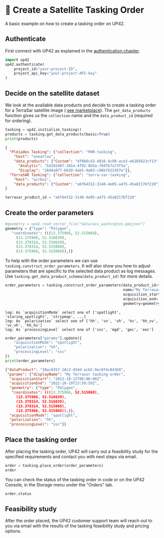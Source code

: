 # :satellite: **Create a Satellite Tasking Order**

A basic example on how to create a tasking order on UP42.

## **Authenticate**

First connect with UP42 as explained in the [authentication chapter](authentication.md).

```python
import up42
up42.authenticate(
    project_id="your-project-ID",
    project_api_key="your-project-API-key"
)
```

## **Decide on the satellite dataset**

We look at the available data products and decide to create a tasking order for a TerraSar satellite image (
[see marketplace](https://up42.com/marketplace/data/tasking/terra-sar-tasking)). The `get_data_products` function 
gives us the `collection` name and the `data_product_id` (required for ordering).

```python
tasking = up42.initialize_tasking()
products = tasking.get_data_products(basic=True)
print(products)
```

```json
{
  "Pléiades Tasking": {"collection": "PHR-tasking",
    "host": "oneatlas",
    "data_products": {"Custom": "4f866cd3-d816-4c98-ace3-e6105623cf13",
      "Analytic": "bd102407-1814-4f92-8b5a-7697b7a73f5a",
      "Display": "28d4a077-6620-4ab5-9a03-c96bf622457e"}},
  "TerraSAR Tasking": {"collection": "terra-sar-tasking",
    "host": "airbus",
    "data_products": {"Custom": "a6f64332-3148-4e05-a475-45a02176f210"}}
}
```

```python
terrasar_product_id = "a6f64332-3148-4e05-a475-45a02176f210"
```

## **Create the order parameters**

```python
#geometry = up42.read_vector_file("data/aoi_washington.geojson")
geometry = {"type": "Polygon",
   "coordinates": (((13.375966, 52.515068),
     (13.375966, 52.516639),
     (13.378314, 52.516639),
     (13.378314, 52.515068),
     (13.375966, 52.515068)),)}
```

To help with the order parameters we can use `tasking.construct_order_parameters`. 
It will also show you how to adjust parameters that are specific to the selected data product as log messages. 
Use `tasking.get_data_product_schema(data_product_id)` for more details.


```python
order_parameters = tasking.construct_order_parameters(data_product_id=terrasar_product_id,
                                                      name="My Terrasar tasking order",
                                                      acquisition_start= "2022-11-01",
                                                      acquisition_end= "2023-03-20",
                                                      geometry=geometry)
```

```text
log: As `acquisitionMode` select one of ['spotlight', 'staring_spotlight', 'stripmap', ...]
log: As `polarization` select one of ['hh', 'vv', 'vh', 'hv', 'hh_vv', 'vv_vh', 'hh_hv']
log: As `processingLevel` select one of ['ssc', 'mgd', 'gec', 'eec']
```

```python
order_parameters["params"].update({
    "acquisitionMode": "spotlight",
    "polarization": "hh",
    "processingLevel": "ssc"
})
print(order_parameters)
```

```json
{"dataProduct": "38ac8357-18c2-454d-acb5-9ec8f4c043b9",
 "params": {"displayName": "My Terrasar tasking order",
  "acquisitionStart": "2022-10-12T00:00:00Z",
  "acquisitionEnd": "2022-10-19T23:59:59Z",
  "geometry": {"type": "Polygon",
   "coordinates": (((13.375966, 52.515068),
     (13.375966, 52.516639),
     (13.378314, 52.516639),
     (13.378314, 52.515068),
     (13.375966, 52.515068)),)},
  "acquisitionMode": "spotlight",
  "polarization": "hh",
  "processingLevel": "ssc"}}
```

## **Place the tasking order**

After placing the tasking order, UP42 will carry out a feasibility study for the specified requirements and contact you
with next steps via email.

```python
order = tasking.place_order(order_parameters)
order
```

You can check the status of the tasking order in code or on the UP42 Console, in the Storage menu under the "Orders" 
tab.

```python
order.status
```

## **Feasibility study**

After the order placed, the UP42 customer support team will reach out to you via email with the results of the
tasking feasibility study and pricing options.